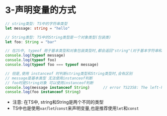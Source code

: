 # 3-声明变量的方式

```typescript
// string类型: TS中的字符串类型
let message: string = "hello"

// String类型: TS中的String类型是一个对象类型(包装类)
let foo: String = "bar"

// 在JS中, typeof 用于基本类型和对象包装类型时,都会返回"string"(对于基本字符串和String对象都如此)
console.log(typeof message)
console.log(typeof foo)
console.log(typeof foo === typeof message)

// 但是,使用 instanceof 时判断string类型和String类型时,会有区别
// message是基本类型 无法使用instanceof判断
// foo时是String对象 可以使用instanceof判断
console.log(message instanceof String)      // error TS2358: The left-hand side of an 'instanceof' expression must be of type 'any', an object type or a type parameter.
console.log(foo instanceof String)
```

- 注意: 在TS中, string和String是两个不同的类型
- TS中也是使用`var`/`let`/`const`来声明变量,也是推荐使用`let`和`const`